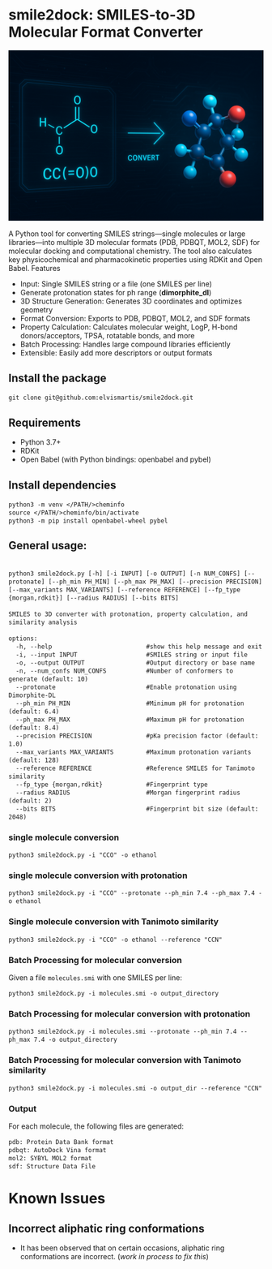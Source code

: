 # smile2dock: SMILES-to-3D Molecular Format Converter
 ![image](smile2dock.png)
 
A Python tool for converting SMILES strings—single molecules or large libraries—into multiple 3D molecular formats (PDB, PDBQT, MOL2, SDF) for molecular docking and computational chemistry. The tool also calculates key physicochemical and pharmacokinetic properties using RDKit and Open Babel.
Features
- Input: Single SMILES string or a file (one SMILES per line)
- Generate protonation states for ph range (**dimorphite_dl**)
- 3D Structure Generation: Generates 3D coordinates and optimizes geometry
- Format Conversion: Exports to PDB, PDBQT, MOL2, and SDF formats
- Property Calculation: Calculates molecular weight, LogP, H-bond donors/acceptors, TPSA, rotatable bonds, and more
- Batch Processing: Handles large compound libraries efficiently
- Extensible: Easily add more descriptors or output formats

## Install the package

```
git clone git@github.com:elvismartis/smile2dock.git
```

## Requirements
- Python 3.7+
- RDKit
- Open Babel (with Python bindings: openbabel and pybel)

## Install dependencies
 ```
python3 -m venv </PATH/>cheminfo
source </PATH/>cheminfo/bin/activate
python3 -m pip install openbabel-wheel pybel
```

## General usage:
```

python3 smile2dock.py [-h] [-i INPUT] [-o OUTPUT] [-n NUM_CONFS] [--protonate] [--ph_min PH_MIN] [--ph_max PH_MAX] [--precision PRECISION] [--max_variants MAX_VARIANTS] [--reference REFERENCE] [--fp_type {morgan,rdkit}] [--radius RADIUS] [--bits BITS]

SMILES to 3D converter with protonation, property calculation, and similarity analysis

options:
  -h, --help                          #show this help message and exit
  -i, --input INPUT                   #SMILES string or input file
  -o, --output OUTPUT                 #Output directory or base name
  -n, --num_confs NUM_CONFS           #Number of conformers to generate (default: 10)
  --protonate                         #Enable protonation using Dimorphite-DL
  --ph_min PH_MIN                     #Minimum pH for protonation (default: 6.4)
  --ph_max PH_MAX                     #Maximum pH for protonation (default: 8.4)
  --precision PRECISION               #pKa precision factor (default: 1.0)
  --max_variants MAX_VARIANTS         #Maximum protonation variants (default: 128)
  --reference REFERENCE               #Reference SMILES for Tanimoto similarity
  --fp_type {morgan,rdkit}            #Fingerprint type
  --radius RADIUS                     #Morgan fingerprint radius (default: 2)
  --bits BITS                         #Fingerprint bit size (default: 2048)
```

### single molecule conversion

```
python3 smile2dock.py -i "CCO" -o ethanol
```
### single molecule conversion with protonation

```
python3 smile2dock.py -i "CCO" --protonate --ph_min 7.4 --ph_max 7.4 -o ethanol
```

### Single molecule conversion with Tanimoto similarity
```
python3 smile2dock.py -i "CCO" -o ethanol --reference "CCN"
```

### Batch Processing for molecular conversion
Given a file `molecules.smi` with one SMILES per line:
```
python3 smile2dock.py -i molecules.smi -o output_directory
```

### Batch Processing for molecular conversion with protonation

```
python3 smile2dock.py -i molecules.smi --protonate --ph_min 7.4 --ph_max 7.4 -o output_directory
```

### Batch Processing for molecular conversion with Tanimoto similarity
```
python3 smile2dock.py -i molecules.smi -o output_dir --reference "CCN"
```

### Output
For each molecule, the following files are generated:
```
pdb: Protein Data Bank format
pdbqt: AutoDock Vina format
mol2: SYBYL MOL2 format
sdf: Structure Data File
```

# Known Issues

## Incorrect aliphatic ring conformations
- It has been observed that on certain occasions, aliphatic ring conformations are incorrect. (*work in process to fix this*)

